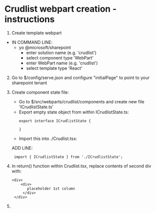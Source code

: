 # Crudlist webpart creation - instructions

1. Create template webpart
- IN COMMAND LINE:
	- yo @microsoft/sharepoint
		- enter solution name (e.g. 'crudlist')
		- select component type 'WebPart'
		- enter WebPart name (e.g. 'crudlist')
		- select template type 'React'

2. Go to $/config/serve.json and configure "initialPage" to point to your sharepoint tenant

3. Create component state file:
	- Go to $/src/webparts/crudlist/components and create new file 'ICrudlistState.ts'
	- Export empty state object from within ICrudlistState.ts:
		```
		export interface ICrudlistState {
	    
		} 
		```
	- Import this into ./Crudlist.tsx:

	ADD LINE:  
		
		import { ICrudlistState } from './ICrudlistState';
		

4. In return() function within Crudlist.tsx, replace contents of second div with:
   ```
   <div>
	   <div>
	      placeholder 1st column
		</div>
	</div>
	```

5. 
